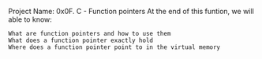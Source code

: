 Project Name: 0x0F. C - Function pointers
At the end of this funtion, we will able to know:

    What are function pointers and how to use them
    What does a function pointer exactly hold
    Where does a function pointer point to in the virtual memory
